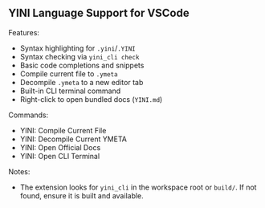 ## YINI Language Support for VSCode

Features:
- Syntax highlighting for `.yini`/`.YINI`
- Syntax checking via `yini_cli check`
- Basic code completions and snippets
- Compile current file to `.ymeta`
- Decompile `.ymeta` to a new editor tab
- Built-in CLI terminal command
- Right-click to open bundled docs (`YINI.md`)

Commands:
- YINI: Compile Current File
- YINI: Decompile Current YMETA
- YINI: Open Official Docs
- YINI: Open CLI Terminal

Notes:
- The extension looks for `yini_cli` in the workspace root or `build/`. If not found, ensure it is built and available.

